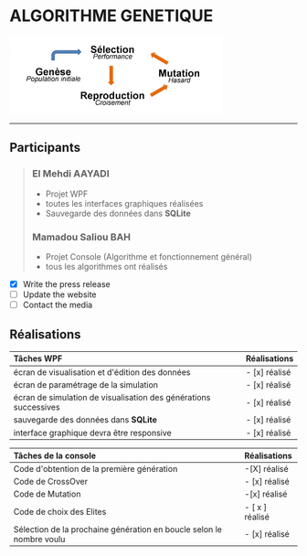 # ALGORITHME GENETIQUE

![Algo génétique!](genetique.png "Algo génétique!")
***

## Participants

> ### El Mehdi AAYADI
> - Projet WPF
> - toutes les interfaces graphiques réalisées
> - Sauvegarde des données dans **SQLite**
>
> ### Mamadou Saliou BAH
> - Projet Console (Algorithme et fonctionnement général)
> - tous les algorithmes ont réalisés
- [x] Write the press release
- [ ] Update the website
- [ ] Contact the media

## Réalisations

| Tâches WPF                                                            | Réalisations   |
| :---                                                                  | :---           |
| écran de visualisation et d'édition des données                       | - [x] réalisé  |
| écran de paramétrage de la simulation                                 | - [x] réalisé  |
| écran de simulation de visualisation des générations successives      | - [x] réalisé  |
| sauvegarde des données dans **SQLite**                                | - [x] réalisé  |
| interface graphique devra être responsive                             | - [x] réalisé  |


| Tâches de la console                                                  | Réalisations    |
| :---                                                                  | :---            |
| Code d'obtention de la première génération                            | -[X] réalisé    |
| Code de CrossOver                                                     | - [x] réalisé   |
| Code de Mutation                                                      |   -[x] réalisé  |
| Code de choix des Elites                                              | - [ x ] réalisé |
| Sélection de la prochaine génération en boucle selon le nombre voulu  | - [x] réalisé   |